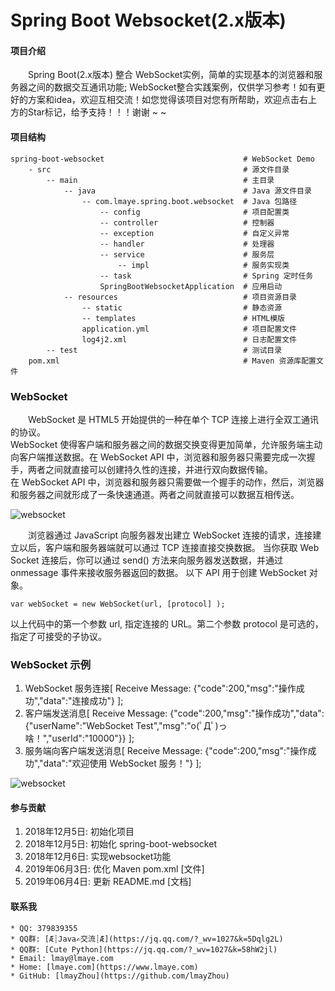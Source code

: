# Spring Boot Websocket(2.x版本)

#### 项目介绍
&emsp;&emsp;Spring Boot(2.x版本) 整合 WebSocket实例，简单的实现基本的浏览器和服务器之间的数据交互通讯功能;
WebSocket整合实践案例，仅供学习参考！如有更好的方案和idea，欢迎互相交流！如您觉得该项目对您有所帮助，欢迎点击右上方的Star标记，给予支持！！！谢谢 ~ ~

#### 项目结构
    spring-boot-websocket                               # WebSocket Demo
        - src                                           # 源文件目录
            -- main                                     # 主目录
                -- java                                 # Java 源文件目录
                    -- com.lmaye.spring.boot.websocket  # Java 包路径
                        -- config                       # 项目配置类
                        -- controller                   # 控制器
                        -- exception                    # 自定义异常
                        -- handler                      # 处理器
                        -- service                      # 服务层
                            -- impl                     # 服务实现类
                        -- task                         # Spring 定时任务
                        SpringBootWebsocketApplication  # 应用启动
                -- resources                            # 项目资源目录
                    -- static                           # 静态资源
                    -- templates                        # HTML模版
                    application.yml                     # 项目配置文件
                    log4j2.xml                          # 日志配置文件
            -- test                                     # 测试目录
        pom.xml                                         # Maven 资源库配置文件

### WebSocket
&emsp;&emsp;WebSocket 是 HTML5 开始提供的一种在单个 TCP 连接上进行全双工通讯的协议。<br/>
WebSocket 使得客户端和服务器之间的数据交换变得更加简单，允许服务端主动向客户端推送数据。在 WebSocket API 中，浏览器和服务器只需要完成一次握手，两者之间就直接可以创建持久性的连接，并进行双向数据传输。<br/>
在 WebSocket API 中，浏览器和服务器只需要做一个握手的动作，然后，浏览器和服务器之间就形成了一条快速通道。两者之间就直接可以数据互相传送。

![websocket](https://www.lmaye.com/group1/M00/00/00/CmiBTlwIzWaAXMCoAAAuXGvteXc584.png)

&emsp;&emsp;浏览器通过 JavaScript 向服务器发出建立 WebSocket 连接的请求，连接建立以后，客户端和服务器端就可以通过 TCP 连接直接交换数据。
当你获取 Web Socket 连接后，你可以通过 send() 方法来向服务器发送数据，并通过 onmessage 事件来接收服务器返回的数据。
以下 API 用于创建 WebSocket 对象。

    var webSocket = new WebSocket(url, [protocol] );
    
以上代码中的第一个参数 url, 指定连接的 URL。第二个参数 protocol 是可选的，指定了可接受的子协议。

### WebSocket 示例
1. WebSocket 服务连接[ Receive Message: {"code":200,"msg":"操作成功","data":"连接成功"} ];
2. 客户端发送消息[ Receive Message: {"code":200,"msg":"操作成功","data":{"userName":"WebSocket Test","msg":"o(ﾟДﾟ)っ啥！","userId":"10000"}} ];
3. 服务端向客户端发送消息[ Receive Message: {"code":200,"msg":"操作成功","data":"欢迎使用 WebSocket 服务！"} ];

![websocket](https://www.lmaye.com/group1/M00/00/00/CmiBTlwI0CSACT-2AABuwk5xwto669.png)

#### 参与贡献
1. 2018年12月5日: 初始化项目
2. 2018年12月5日: 初始化 spring-boot-websocket
3. 2018年12月6日: 实现websocket功能
4. 2019年06月3日: 优化 Maven pom.xml [文件]
5. 2019年06月4日: 更新 README.md [文档]

#### 联系我
    * QQ: 379839355
    * QQ群: [Æ┊Java✍交流┊Æ](https://jq.qq.com/?_wv=1027&k=5Dqlg2L)
    * QQ群: [Cute Python](https://jq.qq.com/?_wv=1027&k=58hW2jl)
    * Email: lmay@lmaye.com
    * Home: [lmaye.com](https://www.lmaye.com)
    * GitHub: [lmayZhou](https://github.com/lmayZhou)
